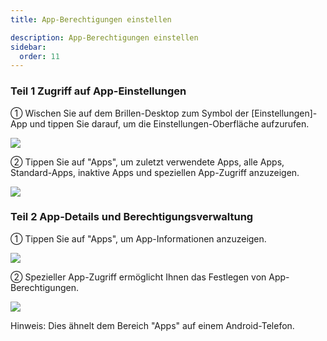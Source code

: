 ```yaml
---
title: App-Berechtigungen einstellen

description: App-Berechtigungen einstellen
sidebar:
  order: 11
---
```


### Teil 1 Zugriff auf App-Einstellungen

① Wischen Sie auf dem Brillen-Desktop zum Symbol der \[Einstellungen]-App und tippen Sie darauf, um die Einstellungen-Oberfläche aufzurufen.

![](public/images/air3/de/permissions-1.png)

② Tippen Sie auf "Apps", um zuletzt verwendete Apps, alle Apps, Standard-Apps, inaktive Apps und speziellen App-Zugriff anzuzeigen.

![](public/images/air3/de/permissions-2.png)

### Teil 2 App-Details und Berechtigungsverwaltung

① Tippen Sie auf "Apps", um App-Informationen anzuzeigen.

![](public/images/air3/de/permissions-3.png)

② Spezieller App-Zugriff ermöglicht Ihnen das Festlegen von App-Berechtigungen.

![](public/images/air3/de/permissions-4.png)

Hinweis: Dies ähnelt dem Bereich "Apps" auf einem Android-Telefon.